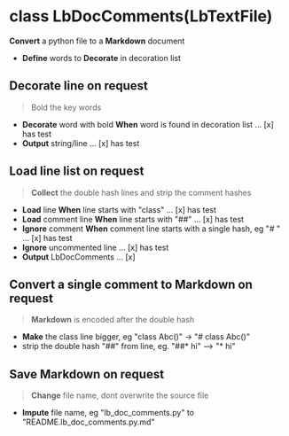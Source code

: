 # class LbDocComments(LbTextFile)
 __Convert__ a python file to a __Markdown__ document
* __Define__ words to __Decorate__ in decoration list
## __Decorate__ line on request
> Bold the key words
* __Decorate__ word with bold __When__ word is found in decoration list ... [x] has test
* __Output__ string/line ... [x] has test
## __Load__ line list on request
> __Collect__ the double hash lines and strip the comment hashes
* __Load__ line __When__ line starts with "class" ... [x] has test
* __Load__ comment line __When__ line starts with "##" ... [x] has test
* __Ignore__ comment __When__ comment line starts with a single hash, eg "# " ... [x] has test
* __Ignore__ uncommented line ... [x] has test
* __Output__ LbDocComments ... [x]
## __Convert__ a single comment to __Markdown__ on request
> __Markdown__ is encoded after the double hash
* __Make__ the class line bigger, eg "class Abc()" -> "# class Abc()"
* strip the double hash "##" from line, eg. "##* hi" --> "* hi"
## __Save__ __Markdown__ on request
> __Change__ file name, dont overwrite the source file
* __Impute__ file name, eg "lb_doc_comments.py" to "README.lb_doc_comments.py.md"
